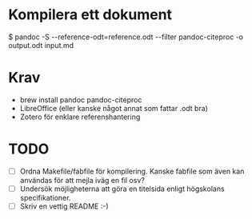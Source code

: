 # Kompilera ett dokument

  $ pandoc -S --reference-odt=reference.odt --filter pandoc-citeproc -o output.odt input.md

# Krav

  * brew install pandoc pandoc-citeproc
  * LibreOffice (eller kanske något annat som fattar .odt bra)
  * Zotero för enklare referenshantering

# TODO

  * [ ] Ordna Makefile/fabfile för kompilering. Kanske fabfile som även kan användas för att mejla iväg en fil osv?
  * [ ] Undersök möjligheterna att göra en titelsida enligt högskolans specifikationer.
  * [ ] Skriv en vettig README :-)
